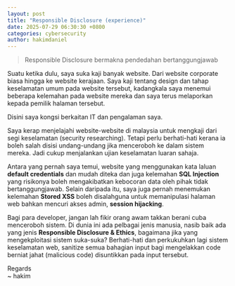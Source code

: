 ```yaml
---
layout: post 
title: "Responsible Disclosure (experience)"
date: 2025-07-29 06:30:30 +0800
categories: cybersecurity 
author: hakimdaniel 
---
```



> Responsible Disclosure bermakna pendedahan bertanggungjawab

Suatu ketika dulu, saya suka kaji banyak website. Dari website corporate biasa hingga ke website kerajaan. Saya kaji tentang design dan tahap keselamatan umum pada website tersebut, kadangkala saya menemui beberapa kelemahan pada website mereka dan saya terus melaporkan kepada pemilik halaman tersebut. 

Disini saya kongsi berkaitan IT dan pengalaman saya.

Saya kerap menjelajahi website-website di malaysia untuk mengkaji dari segi keselamatan (security researching). Tetapi perlu berhati-hati kerana ia boleh salah disisi undang-undang jika menceroboh ke dalam sistem mereka. Jadi cukup menjalankan ujian keselamatan luaran sahaja.

Antara yang pernah saya temui, website yang menggunakan kata laluan **default credentials** dan mudah diteka dan juga kelemahan **SQL Injection** yang risikonya boleh mengakibatkan kebocoran data oleh pihak tidak bertanggungjawab. Selain daripada itu, saya juga pernah menemukan kelemahan **Stored XSS** boleh disalahguna untuk memanipulasi halaman web bahkan mencuri akses admin, **session hijacking**. 

Bagi para developer, jangan lah fikir orang awam takkan berani cuba menceroboh sistem. Di dunia ini ada pelbagai jenis manusia, nasib baik ada yang jenis **Responsible Disclosure & Ethics**, bagaimana jika yang mengekploitasi sistem suka-suka? Berhati-hati dan perkukuhkan lagi sistem keselamatan web, sanitize semua bahagian input bagi mengelakkan code berniat jahat (malicious code) disuntikkan pada input tersebut.

Regards<br>
~ hakim
